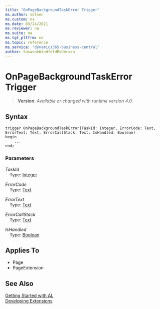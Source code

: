 ```yaml
---
title: "OnPageBackgroundTaskError Trigger"
ms.author: solsen
ms.custom: na
ms.date: 03/24/2021
ms.reviewer: na
ms.suite: na
ms.tgt_pltfrm: na
ms.topic: reference
ms.service: "dynamics365-business-central"
author: SusanneWindfeldPedersen
---
```

[//]: # (START>DO_NOT_EDIT)
[//]: # (IMPORTANT:Do not edit any of the content between here and the END>DO_NOT_EDIT.)
[//]: # (Any modifications should be made in the .xml files in the ModernDev repo.)
# OnPageBackgroundTaskError Trigger
> **Version**: _Available or changed with runtime version 4.0._



## Syntax
```
trigger OnPageBackgroundTaskError(TaskId: Integer, ErrorCode: Text, ErrorText: Text, ErrorCallStack: Text, IsHandled: Boolean)
begin
    ...
end;
```

### Parameters

*TaskId*  
&emsp;Type: [Integer](../methods-auto/integer/integer-data-type.md)  
  
*ErrorCode*  
&emsp;Type: [Text](../methods-auto/text/text-data-type.md)  
  
*ErrorText*  
&emsp;Type: [Text](../methods-auto/text/text-data-type.md)  
  
*ErrorCallStack*  
&emsp;Type: [Text](../methods-auto/text/text-data-type.md)  
  
*IsHandled*  
&emsp;Type: [Boolean](../methods-auto/boolean/boolean-data-type.md)  
  


## Applies To
- Page
- PageExtension


[//]: # (IMPORTANT: END>DO_NOT_EDIT)
## See Also  
[Getting Started with AL](../devenv-get-started.md)  
[Developing Extensions](../devenv-dev-overview.md)  
